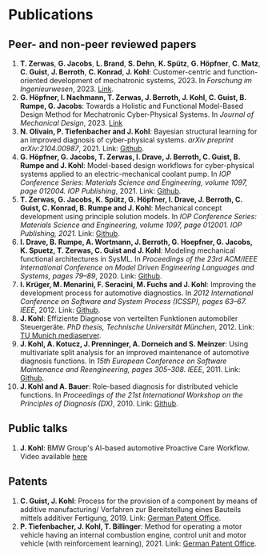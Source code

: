 # Publications

## Peer- and non-peer reviewed papers

1. **T. Zerwas**, **G. Jacobs**, **L. Brand**, **S. Dehn**, **K. Spütz**, **G. Höpfner**, **C. Matz**, **C. Guist**, **J. Berroth**, **C. Konrad**, **J. Kohl**: 
Customer-centric and function-oriented development of mechatronic systems, 2023. In *Forschung im Ingenieurwesen*, 2023. [Link](https://link.springer.com/article/10.1007/s10010-023-00658-7).
2. **G. Höpfner, I. Nachmann, T. Zerwas, J. Berroth, J. Kohl, C. Guist, B. Rumpe, G. Jacobs**: Towards a Holistic and Functional Model-Based Design Method for Mechatronic Cyber-Physical Systems. In *Journal of Mechanical Design*, 2023. [Link](https://asmedigitalcollection.asme.org/computingengineering/article-abstract/doi/10.1115/1.4056807/1156489/Towards-a-Holistic-and-Functional-Model-Based)
3.  **N. Olivain, P. Tiefenbacher and J. Kohl**: Bayesian structural learning for an improved diagnosis of cyber-physical systems. *arXiv preprint arXiv:2104.00987*, 2021. Link: [Github](https://github.com/JensKohl/Publications/blob/main/2021%20Bayesian%20Structural%20Learning%20for%20an%20Improved%20Diagnosis%20of%20Cyber-Physical%20Systems.pdf).
4.  **G. Höpfner, G. Jacobs, T. Zerwas, I. Drave, J. Berroth, C. Guist, B. Rumpe and J. Kohl**: Model-based design workflows for cyber-physical systems applied to an electric-mechanical coolant pump. In *IOP Conference Series: Materials Science and Engineering, volume 1097, page 012004. IOP Publishing*, 2021. Link: [Github](https://github.com/JensKohl/Publications/blob/main/2021%20Model-Based%20Design%20Workflows%20for%20Cyber-Physical%20Systems%20Applied%20to%20an%20Electric-Mechanical%20Coolant%20Pump.pdf).
5.  **T. Zerwas, G. Jacobs, K. Spütz, G. Höpfner, I. Drave, J. Berroth, C. Guist, C. Konrad, B. Rumpe and J. Kohl**: Mechanical concept development using principle solution models. In *IOP Conference Series: Materials Science and Engineering, volume 1097, page 012001. IOP Publishing, 2021.* Link: [Github](https://github.com/JensKohl/Publications/blob/main/2021%20Mechanical%20concept%20development%20using%20principle%20solution%20models.pdf).
6.  **I. Drave, B. Rumpe, A. Wortmann, J. Berroth, G. Hoepfner, G. Jacobs, K. Spuetz, T. Zerwas, C. Guist and J. Kohl**: Modeling mechanical functional architectures in SysML. In *Proceedings of the 23rd ACM/IEEE International Conference on Model Driven Engineering Languages and Systems, pages 79–89*, 2020. Link: [Github](https://github.com/JensKohl/Publications/blob/main/2020%20Modeling-Mechanical-Functional-Architectures-in-SysML.pdf).
7.  **I. Krüger, M. Menarini, F. Seracini, M. Fuchs and J. Kohl**: Improving the development process for automotive diagnostics. In *2012 International Conference on Software and System Process (ICSSP), pages 63–67. IEEE*, 2012. Link: [Github](https://github.com/JensKohl/Publications/blob/main/2012%20Improving%20Development%20Process%20for%20Automotive%20Diagnostics.pdf).
8.  **J. Kohl**: Effiziente Diagnose von verteilten Funktionen automobiler Steuergeräte. *PhD thesis, Technische Universität München*, 2012. 
Link: [TU Munich mediaserver](https://mediatum.ub.tum.de/doc/1080315/1080315.pdf).
9.  **J. Kohl, A. Kotucz, J. Prenninger, A. Dorneich and S. Meinzer**: Using multivariate split analysis for an improved maintenance of automotive diagnosis functions. In *15th European Conference on Software Maintenance and Reengineering, pages 305–308. IEEE*, 2011. Link: [Github](https://github.com/JensKohl/Publications/blob/main/2011%20Using%20multivariate%20split%20analysis%20for%20an%20improved%20maintenance%20of%20automotive%20diagnosis%20functions.pdf).
10.  **J. Kohl and A. Bauer**: Role-based diagnosis for distributed vehicle functions. In *Proceedings of the 21st International Workshop on the Principles of Diagnosis (DX)*, 2010. Link: [Github](https://github.com/JensKohl/Publications/blob/main/2010%20Role-Based%20Diagnosis%20for%20Distributed%20Vehicle%20Functions.pdf).
  
## Public talks

1. **J. Kohl**: BMW Group's AI-based automotive Proactive Care Workflow. Video available [here](https://www.youtube.com/watch?v=SI2kk-4Jskk&t=250s) 
 
## Patents

1. **C. Guist, J. Kohl**: Process for the provision of a component by means of additive manufacturing/ Verfahren zur Bereitstellung eines Bauteils mittels additiver Fertigung, 2019. Link: [German Patent Office](https://patentimages.storage.googleapis.com/a7/c7/cb/16b1c2d0049c53/DE102019134446A1.pdf).
2. **P. Tiefenbacher, J. Kohl, T. Billinger**: Method for operating a motor vehicle having an internal combustion engine, control unit and motor vehicle (with reinforcement learning), 2021. Link: [German Patent Office](https://patentimages.storage.googleapis.com/b0/86/60/f974de6b65fe5a/DE102021113982A1.pdf).
